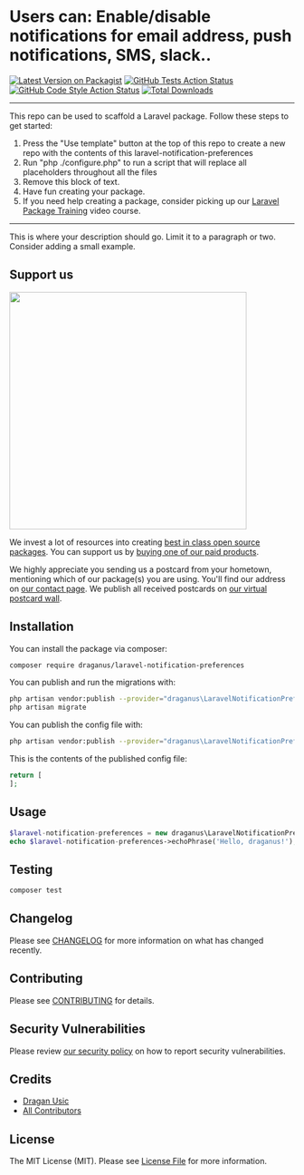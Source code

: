 # Users can: Enable/disable notifications for email address, push notifications, SMS, slack..

[![Latest Version on Packagist](https://img.shields.io/packagist/v/draganus/laravel-notification-preferences.svg?style=flat-square)](https://packagist.org/packages/draganus/laravel-notification-preferences)
[![GitHub Tests Action Status](https://img.shields.io/github/workflow/status/draganus/laravel-notification-preferences/run-tests?label=tests)](https://github.com/draganus/laravel-notification-preferences/actions?query=workflow%3Arun-tests+branch%3Amain)
[![GitHub Code Style Action Status](https://img.shields.io/github/workflow/status/draganus/laravel-notification-preferences/Check%20&%20fix%20styling?label=code%20style)](https://github.com/draganus/laravel-notification-preferences/actions?query=workflow%3A"Check+%26+fix+styling"+branch%3Amain)
[![Total Downloads](https://img.shields.io/packagist/dt/draganus/laravel-notification-preferences.svg?style=flat-square)](https://packagist.org/packages/draganus/laravel-notification-preferences)

---
This repo can be used to scaffold a Laravel package. Follow these steps to get started:

1. Press the "Use template" button at the top of this repo to create a new repo with the contents of this laravel-notification-preferences
2. Run "php ./configure.php" to run a script that will replace all placeholders throughout all the files
3. Remove this block of text.
4. Have fun creating your package.
5. If you need help creating a package, consider picking up our <a href="https://laravelpackage.training">Laravel Package Training</a> video course.
---

This is where your description should go. Limit it to a paragraph or two. Consider adding a small example.

## Support us

[<img src="https://github-ads.s3.eu-central-1.amazonaws.com/laravel-notification-preferences.jpg?t=1" width="419px" />](https://spatie.be/github-ad-click/laravel-notification-preferences)

We invest a lot of resources into creating [best in class open source packages](https://spatie.be/open-source). You can support us by [buying one of our paid products](https://spatie.be/open-source/support-us).

We highly appreciate you sending us a postcard from your hometown, mentioning which of our package(s) you are using. You'll find our address on [our contact page](https://spatie.be/about-us). We publish all received postcards on [our virtual postcard wall](https://spatie.be/open-source/postcards).

## Installation

You can install the package via composer:

```bash
composer require draganus/laravel-notification-preferences
```

You can publish and run the migrations with:

```bash
php artisan vendor:publish --provider="draganus\LaravelNotificationPreferences\LaravelNotificationPreferencesServiceProvider" --tag="add-notification-preferences-to-users-table"
php artisan migrate
```

You can publish the config file with:
```bash
php artisan vendor:publish --provider="draganus\LaravelNotificationPreferences\LaravelNotificationPreferencesServiceProvider" --tag="laravel-notification-preferences-config"
```

This is the contents of the published config file:

```php
return [
];
```

## Usage

```php
$laravel-notification-preferences = new draganus\LaravelNotificationPreferences();
echo $laravel-notification-preferences->echoPhrase('Hello, draganus!');
```

## Testing

```bash
composer test
```

## Changelog

Please see [CHANGELOG](CHANGELOG.md) for more information on what has changed recently.

## Contributing

Please see [CONTRIBUTING](.github/CONTRIBUTING.md) for details.

## Security Vulnerabilities

Please review [our security policy](../../security/policy) on how to report security vulnerabilities.

## Credits

- [Dragan Usic](https://github.com/draganus)
- [All Contributors](../../contributors)

## License

The MIT License (MIT). Please see [License File](LICENSE.md) for more information.

